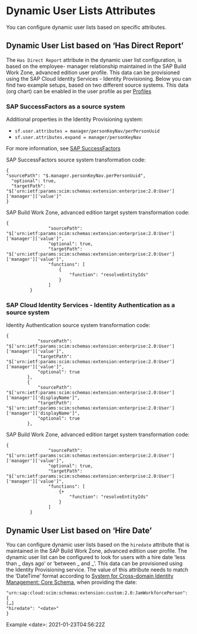 <!-- loioaa0cb53e25c044ada2e6d7957eef770e -->

# Dynamic User Lists Attributes

You can configure dynamic user lists based on specific attributes.



## Dynamic User List based on ‘Has Direct Report’

The `Has Direct Report` attribute in the dynamic user list configuration, is based on the employee- manager relationship maintained in the SAP Build Work Zone, advanced edition user profile. This data can be provisioned using the SAP Cloud Identity Services - Identity Provisioning. Below you can find two example setups, based on two different source systems. This data \(org chart\) can be enabled in the user profile as per [Profiles](profiles-5c61b54.md)



### SAP SuccessFactors as a source system

Additional properties in the Identity Provisioning system:

-   `sf.user.attributes = manager/personKeyNav/perPersonUuid`
-   `sf.user.attributes.expand = manager/personKeyNav`

For more information, see [SAP SuccessFactors](https://help.sap.com/docs/IDENTITY_PROVISIONING/f48e822d6d484fa5ade7dda78b64d9f5/f29b5c6d7edd4f358548233c875ddefd.html?version=Cloud)

SAP SuccessFactors source system transformation code:

```
{
"sourcePath": "$.manager.personKeyNav.perPersonUuid",
  "optional": true,
  "targetPath": "$['urn:ietf:params:scim:schemas:extension:enterprise:2.0:User']['manager']['value']"
}

```

SAP Build Work Zone, advanced edition target system transformation code:

```
{
                "sourcePath": "$['urn:ietf:params:scim:schemas:extension:enterprise:2.0:User']['manager']['value']",
                "optional": true,
                "targetPath": "$['urn:ietf:params:scim:schemas:extension:enterprise:2.0:User']['manager']['value']",
                "functions": [
                    {
                        "function": "resolveEntityIds"
                    }
                ]
         }

```



### SAP Cloud Identity Services - Identity Authentication as a source system

Identity Authentication source system transformation code:

```
{
            "sourcePath": "$['urn:ietf:params:scim:schemas:extension:enterprise:2.0:User']['manager']['value']",
            "targetPath": "$['urn:ietf:params:scim:schemas:extension:enterprise:2.0:User']['manager']['value']",
            "optional": true
        },
        {
            "sourcePath": "$['urn:ietf:params:scim:schemas:extension:enterprise:2.0:User']['manager']['displayName']",
            "targetPath": "$['urn:ietf:params:scim:schemas:extension:enterprise:2.0:User']['manager']['displayName']",
            "optional": true
        },

```

SAP Build Work Zone, advanced edition target system transformation code:

```
{
                "sourcePath": "$['urn:ietf:params:scim:schemas:extension:enterprise:2.0:User']['manager']['value']",
                "optional": true,
                "targetPath": "$['urn:ietf:params:scim:schemas:extension:enterprise:2.0:User']['manager']['value']",
                "functions": [
                    {+
                        "function": "resolveEntityIds"
                    }
                ]
         }

```



<a name="loioaa0cb53e25c044ada2e6d7957eef770e__section_q2b_r35_wtb"/>

## Dynamic User List based on ‘Hire Date’

You can configure dynamic user lists based on the `hiredate` attribute that is maintained in the SAP Build Work Zone, advanced edition user profile. The dynamic user list can be configured to look for users with a hire date ‘less than \_ days ago’ or ‘between \_ and \_’. This data can be provisioned using the Identity Provisioning service. The value of this attribute needs to match the ‘DateTime’ format according to [System for Cross-domain Identity Management: Core Schema](https://datatracker.ietf.org/doc/html/rfc7643), when providing the date:

```
"urn:sap:cloud:scim:schemas:extension:custom:2.0:JamWorkforcePerson": {
[…]
"hiredate": "<date>"
}

```

Example <date\>: 2021-01-23T04:56:22Z

